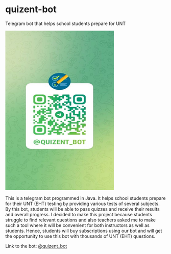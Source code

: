 # quizent-bot
Telegram bot that helps school students prepare for UNT

<img src="https://github.com/meirbnb/quizent-bot/blob/main/screenshots/qr.jpg" data-canonical-src="https://github.com/meirbnb/quizent-bot/blob/main/screenshots/qr.jpg" width="340" height="500" />

This is a telegram bot programmed in Java. It helps school
students prepare for their UNT (EHT) testing by providing various tests of several subjects. By this
bot, students will be able to pass quizzes and receive their results and overall progress. I decided
to make this project because students struggle to find relevant questions and also teachers asked me
to make such a tool where it will be convenient for both instructors as well as students. Hence, students 
will buy subscriptions using our bot and will get the opportunity to use this bot with thousands of UNT (EHT) questions.

Link to the bot: [@quizent_bot](https://t.me/quizent_bot)
